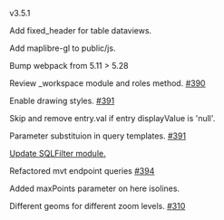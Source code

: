 v3.5.1

Add fixed_header for table dataviews.

Add maplibre-gl to public/js.

Bump webpack from 5.11 > 5.28

Review _workspace module and roles method. [#390](https://github.com/GEOLYTIX/xyz/issues/390)

Enable drawing styles. [#391](https://github.com/GEOLYTIX/xyz/issues/391)

Skip and remove entry.val if entry displayValue is 'null'.

Parameter substituion in query templates. [#391](https://github.com/GEOLYTIX/xyz/issues/393)

[Update SQLFilter module.](https://geolytix.github.io/xyz/docs/develop/filter/)

Refactored mvt endpoint queries [#394](https://github.com/GEOLYTIX/xyz/issues/394)

Added maxPoints parameter on here isolines.

Different geoms for different zoom levels. [#310](https://github.com/GEOLYTIX/xyz/issues/310)

